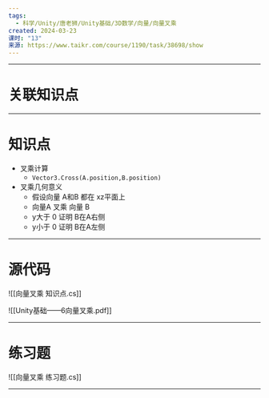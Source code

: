 ```yaml
---
tags:
  - 科学/Unity/唐老狮/Unity基础/3D数学/向量/向量叉乘
created: 2024-03-23
课时: "13"
来源: https://www.taikr.com/course/1190/task/38698/show
---
```


---
# 关联知识点



---
# 知识点

- 叉乘计算
	- `Vector3.Cross(A.position,B.position)`
- 叉乘几何意义
	- 假设向量 A和B 都在 xz平面上
	- 向量A 叉乘 向量 B
	- y大于 0 证明 B在A右侧
	- y小于 0 证明 B在A左侧

---
# 源代码

![[向量叉乘 知识点.cs]]

![[Unity基础——6向量叉乘.pdf]]

---
# 练习题

![[向量叉乘 练习题.cs]]

---





